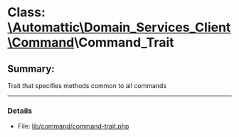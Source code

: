 # Class: [\Automattic](../namespaces/automattic.md)[\Domain_Services_Client](../namespaces/automattic-domain-services-client.md)[\Command](../namespaces/automattic-domain-services-client-command.md)\Command_Trait

## Summary:

Trait that specifies methods common to all commands


---

### Details

* File: [lib/command/command-trait.php](../../lib/command/command-trait.php)
